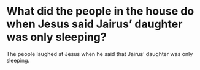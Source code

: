 # What did the people in the house do when Jesus said Jairus’ daughter was only sleeping?

The people laughed at Jesus when he said that Jairus’ daughter was only sleeping.

